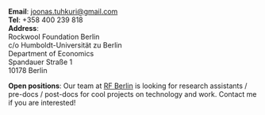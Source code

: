 __Email__: [joonas.tuhkuri@gmail.com](mailto:joonas.tuhkuri@gmail.com)  
__Tel__: +358 400 239 818  
__Address__:  
Rockwool Foundation Berlin  
c/o Humboldt-Universität zu Berlin  
Department of Economics  
Spandauer Straße 1  
10178 Berlin

__Open positions__: Our team at [RF Berlin](https://www.rfberlin.com/) is looking for research assistants / pre-docs / post-docs for cool projects on technology and work. Contact me if you are interested!
